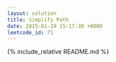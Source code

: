 ```yaml
---
layout: solution
title: Simplify Path
date: 2015-01-29 15:17:38 +0800
leetcode_id: 71
---
```

{% include_relative README.md %}
